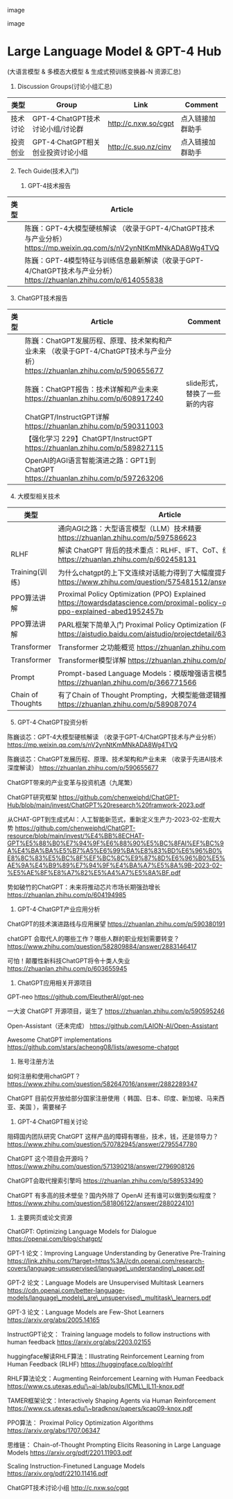 image

image

Large Language Model & GPT-4 Hub
================================

(大语言模型 & 多模态大模型 & 生成式预训练变换器-N 资源汇总)

1.  Discussion Groups(讨论小组汇总)

| 类型     | Group                             | Link                 | Comment          |
|----------|-----------------------------------|----------------------|------------------|
| 技术讨论 | GPT-4·ChatGPT技术讨论小组/讨论群  | http://c.nxw.so/cgpt | 点入链接加群助手 |
| 投资创业 | GPT-4·ChatGPT相关创业投资讨论小组 | http://c.suo.nz/cinv | 点入链接加群助手 |

2.  Tech Guide(技术入门)

    1.  GPT-4技术报告

| 类型 | Article                                                                                                           | Comment |
|------|-------------------------------------------------------------------------------------------------------------------|---------|
|      | 陈巍：GPT-4大模型硬核解读 （收录于GPT-4/ChatGPT技术与产业分析） https://mp.weixin.qq.com/s/nV2ynNtKmMNkADA8Wg4TVQ |         |
|      | 陈巍：GPT-4模型特征与训练信息最新解读（收录于GPT-4/ChatGPT技术与产业分析） https://zhuanlan.zhihu.com/p/614055838 |         |

3.  ChatGPT技术报告

| 类型 | Article                                                                                                                      | Comment                       |
|------|------------------------------------------------------------------------------------------------------------------------------|-------------------------------|
|      | 陈巍：ChatGPT发展历程、原理、技术架构和产业未来 （收录于GPT-4/ChatGPT技术与产业分析） https://zhuanlan.zhihu.com/p/590655677 |                               |
|      | 陈巍：ChatGPT报告：技术详解和产业未来 https://zhuanlan.zhihu.com/p/608917240                                                 | slide形式，替换了一些新的内容 |
|      | ChatGPT/InstructGPT详解 https://zhuanlan.zhihu.com/p/590311003                                                               |                               |
|      | 【强化学习 229】ChatGPT/InstructGPT https://zhuanlan.zhihu.com/p/589827115                                                   |                               |
|      | OpenAI的AGI语言智能演进之路：GPT1到ChatGPT https://zhuanlan.zhihu.com/p/597263206                                            |                               |

4.  大模型相关技术

| 类型              | Article                                                                                                                             | Comment |
|-------------------|-------------------------------------------------------------------------------------------------------------------------------------|---------|
|                   | 通向AGI之路：大型语言模型（LLM）技术精要 https://zhuanlan.zhihu.com/p/597586623                                                     |         |
| RLHF              | 解读 ChatGPT 背后的技术重点：RLHF、IFT、CoT、红蓝对抗 https://zhuanlan.zhihu.com/p/602458131                                        |         |
| Training(训练)    | 为什么chatgpt的上下文连续对话能力得到了大幅度提升？ https://www.zhihu.com/question/575481512/answer/2852937178                      |         |
| PPO算法讲解       | Proximal Policy Optimization (PPO) Explained https://towardsdatascience.com/proximal-policy-optimization-ppo-explained-abed1952457b |         |
| PPO算法讲解       | PARL框架下简单入门 Proximal Policy Optimization (PPO) https://aistudio.baidu.com/aistudio/projectdetail/632270                      |         |
| Transformer       | Transformer 之功能概览 https://zhuanlan.zhihu.com/p/604444663                                                                       |         |
| Transformer       | Transformer模型详解 https://zhuanlan.zhihu.com/p/338817680                                                                          |         |
| Prompt            | Prompt-based Language Models：模版增强语言模型小结 https://zhuanlan.zhihu.com/p/366771566                                           |         |
| Chain of Thoughts | 有了Chain of Thought Prompting，大模型能做逻辑推理吗？ https://zhuanlan.zhihu.com/p/589087074                                       |         |

5.  GPT-4·ChatGPT投资分析

陈巍谈芯：GPT-4大模型硬核解读 （收录于GPT-4/ChatGPT技术与产业分析）
https://mp.weixin.qq.com/s/nV2ynNtKmMNkADA8Wg4TVQ

陈巍谈芯：ChatGPT发展历程、原理、技术架构和产业未来 （收录于先进AI技术深度解读）
https://zhuanlan.zhihu.com/p/590655677

ChatGPT带来的产业变革与投资机遇（九尾繁）

ChatGPT研究框架
https://github.com/chenweiphd/ChatGPT-Hub/blob/main/invest/ChatGPT%20research%20framwork-2023.pdf

从CHAT-GPT到生成式AI：人工智能新范式，重新定义生产力-2023-02-宏观大势
https://github.com/chenweiphd/ChatGPT-resource/blob/main/invest/%E4%BB%8ECHAT-GPT%E5%88%B0%E7%94%9F%E6%88%90%E5%BC%8FAI%EF%BC%9A%E4%BA%BA%E5%B7%A5%E6%99%BA%E8%83%BD%E6%96%B0%E8%8C%83%E5%BC%8F%EF%BC%8C%E9%87%8D%E6%96%B0%E5%AE%9A%E4%B9%89%E7%94%9F%E4%BA%A7%E5%8A%9B-2023-02-%E5%AE%8F%E8%A7%82%E5%A4%A7%E5%8A%BF.pdf

势如破竹的ChatGPT：未来将推动芯片市场长期强劲增长
https://zhuanlan.zhihu.com/p/604194985

1.  GPT-4·ChatGPT产业应用分析

ChatGPT的技术演进路线与应用展望 https://zhuanlan.zhihu.com/p/590380191

chatGPT 会取代人的哪些工作？哪些人群的职业规划需要转变？
https://www.zhihu.com/question/582809884/answer/2883146417

可怕！颠覆性新科技ChatGPT将令十类人失业 https://zhuanlan.zhihu.com/p/603655945

1.  ChatGPT应用相关开源项目

GPT-neo https://github.com/EleutherAI/gpt-neo

一大波 ChatGPT 开源项目，诞生了 https://zhuanlan.zhihu.com/p/590595246

Open-Assistant（还未完成） https://github.com/LAION-AI/Open-Assistant

Awesome ChatGPT implementations
https://github.com/stars/acheong08/lists/awesome-chatgpt

1.  账号注册方法

如何注册和使用chatGPT？
https://www.zhihu.com/question/582647016/answer/2882289347

ChatGPT 目前仅开放给部分国家注册使用（ 韩国、日本、印度、新加坡、马来西亚、美国
），需要梯子

1.  GPT-4·ChatGPT相关讨论

阻碍国内团队研究 ChatGPT 这样产品的障碍有哪些，技术，钱，还是领导力？
https://www.zhihu.com/question/570782945/answer/2795547780

ChatGPT 这个项目会开源吗？
https://www.zhihu.com/question/571390218/answer/2796908126

ChatGPT会取代搜索引擎吗 https://zhuanlan.zhihu.com/p/589533490

ChatGPT 有多高的技术壁垒？国内外除了 OpenAI 还有谁可以做到类似程度？
https://www.zhihu.com/question/581806122/answer/2880224101

1.  主要网页或论文资源

ChatGPT: Optimizing Language Models for Dialogue
https://openai.com/blog/chatgpt/

GPT-1 论文：Improving Language Understanding by Generative Pre-Training
https://link.zhihu.com/?target=https%3A//cdn.openai.com/research-covers/language-unsupervised/language\_understanding\_paper.pdf

GPT-2 论文：Language Models are Unsupervised Multitask Learners
https://cdn.openai.com/better-language-models/language\_models\_are\_unsupervised\_multitask\_learners.pdf

GPT-3 论文：Language Models are Few-Shot Learners
https://arxiv.org/abs/2005.14165

InstructGPT论文： Training language models to follow instructions with human
feedback https://arxiv.org/abs/2203.02155

huggingface解读RHLF算法：Illustrating Reinforcement Learning from Human Feedback
(RLHF) https://huggingface.co/blog/rlhf

RHLF算法论文：Augmenting Reinforcement Learning with Human Feedback
https://www.cs.utexas.edu/\~ai-lab/pubs/ICML\_IL11-knox.pdf

TAMER框架论文：Interactively Shaping Agents via Human Reinforcement
https://www.cs.utexas.edu/\~bradknox/papers/kcap09-knox.pdf

PPO算法： Proximal Policy Optimization Algorithms
https://arxiv.org/abs/1707.06347

思维链： Chain-of-Thought Prompting Elicits Reasoning in Large Language Models
https://arxiv.org/pdf/2201.11903.pdf

Scaling Instruction-Finetuned Language Models
https://arxiv.org/pdf/2210.11416.pdf

ChatGPT技术讨论小组 http://c.nxw.so/cgpt
